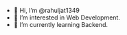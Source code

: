 - 👋 Hi, I’m @rahuljat1349
- 👀 I’m interested in Web Development.
- 🌱 I’m currently learning Backend.
<!---
rahuljat1349/rahuljat1349 is a ✨ special ✨ repository because its `README.md` (this file) appears on your GitHub profile.
You can click the Preview link to take a look at your changes.
--->
